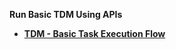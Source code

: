 <strong>Run Basic TDM Using APIs<strong>

<ul>
<li><a href="01_tdm_basic_task_execution_flow.md">TDM - Basic Task Execution Flow</a></li> 
</ul>




